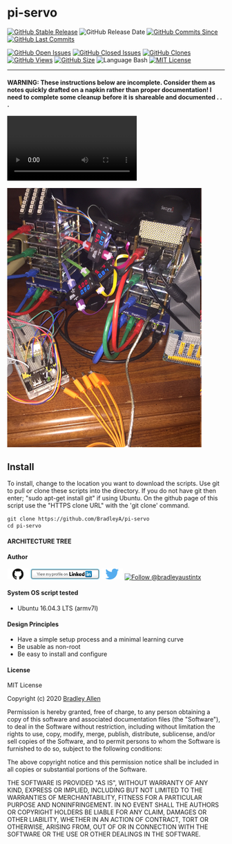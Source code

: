 # pi-servo
[![GitHub Stable Release](https://img.shields.io/badge/Release-0.2-blue.svg)](https://github.com/BradleyA/pi-servo/releases/tag/0.2)
![GitHub Release Date](https://img.shields.io/github/release-date/BradleyA/pi-servo?color=blue)
[![GitHub Commits Since](https://img.shields.io/github/commits-since/BradleyA/pi-servo/0.2?color=orange)](https://github.com/BradleyA/pi-servo/commits/)
[![GitHub Last Commits](https://img.shields.io/github/last-commit/BradleyA/pi-servo.svg)](https://github.com/BradleyA/pi-servo/commits/)

[![GitHub Open Issues](https://img.shields.io/github/issues/BradleyA/pi-servo?color=purple)](https://github.com/BradleyA/pi-servo/issues?q=is%3Aopen+is%3Aissue)
[![GitHub Closed Issues](https://img.shields.io/github/issues-closed/BradleyA/pi-servo?color=purple)](https://github.com/BradleyA/pi-servo/issues?q=is%3Aclosed+is%3Aissue)
[<img alt="GitHub Clones" src="https://img.shields.io/static/v1?label=Clones&message=51&color=blueviolet">](https://github.com/BradleyA/pi-servo/blob/master/images/clone.table.md)
[<img alt="GitHub Views" src="https://img.shields.io/static/v1?label=Views&message=216&color=blueviolet">](https://github.com/BradleyA/pi-servo/blob/master/images/view.table.md)
[![GitHub Size](https://img.shields.io/github/repo-size/BradleyA/pi-servo.svg)](https://github.com/BradleyA/pi-servo/)
![Language Bash](https://img.shields.io/badge/%20Language-bash-blue.svg)
[![MIT License](http://img.shields.io/badge/License-MIT-blue.png)](LICENSE)

----

#### WARNING: These instructions below are incomplete. Consider them as notes quickly drafted on a napkin rather than proper documentation!  I need to complete some cleanup before it is shareable and documented . . .

![Click this link, then click 'view raw' to see servo test 1](images/IMG_2873.MOV)

<img id="image_respberry_setup" src="images/IMG_2803.JPG" width="450" >

## Install
To install, change to the location you want to download the scripts. Use git to pull or clone these scripts into the directory. If you do not have git then enter; "sudo apt-get install git" if using Ubuntu. On the github page of this script use the "HTTPS clone URL" with the 'git clone' command.

    git clone https://github.com/BradleyA/pi-servo
    cd pi-servo

#### ARCHITECTURE TREE

#### Author
[<img id="github" src="images/github.png" width="50" a="https://github.com/BradleyA/">](https://github.com/BradleyA/)    [<img src="images/linkedin.png" style="max-width:100%;" >](https://www.linkedin.com/in/bradleyhallen) [<img id="twitter" src="images/twitter.png" width="50" a="twitter.com/bradleyaustintx/">](https://twitter.com/bradleyaustintx/)       <a href="https://twitter.com/intent/follow?screen_name=bradleyaustintx"> <img src="https://img.shields.io/twitter/follow/bradleyaustintx.svg?label=Follow%20@bradleyaustintx" alt="Follow @bradleyaustintx" />    </a>

#### System OS script tested
 * Ubuntu 16.04.3 LTS (armv7l)

#### Design Principles
 * Have a simple setup process and a minimal learning curve
 * Be usable as non-root
 * Be easy to install and configure

#### License
MIT License

Copyright (c) 2020  [Bradley Allen](https://www.linkedin.com/in/bradleyhallen)

Permission is hereby granted, free of charge, to any person obtaining a copy of this software and associated documentation files (the "Software"), to deal in the Software without restriction, including without limitation the rights to use, copy, modify, merge, publish, distribute, sublicense, and/or sell copies of the Software, and to permit persons to whom the Software is furnished to do so, subject to the following conditions:

The above copyright notice and this permission notice shall be included in all copies or substantial portions of the Software.

THE SOFTWARE IS PROVIDED "AS IS", WITHOUT WARRANTY OF ANY KIND, EXPRESS OR IMPLIED, INCLUDING BUT NOT LIMITED TO THE WARRANTIES OF MERCHANTABILITY, FITNESS FOR A PARTICULAR PURPOSE AND NONINFRINGEMENT. IN NO EVENT SHALL THE AUTHORS OR COPYRIGHT HOLDERS BE LIABLE FOR ANY CLAIM, DAMAGES OR OTHER LIABILITY, WHETHER IN AN ACTION OF CONTRACT, TORT OR OTHERWISE, ARISING FROM, OUT OF OR IN CONNECTION WITH THE SOFTWARE OR THE USE OR OTHER DEALINGS IN THE SOFTWARE.
